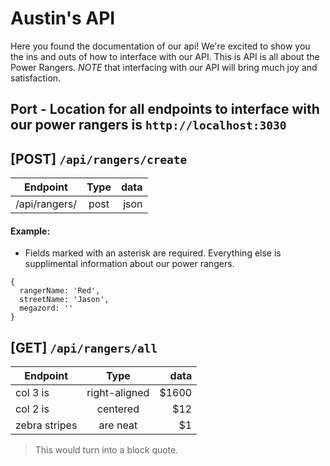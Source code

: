 # Austin's API

Here you found the documentation of our api! We're excited to show you the ins and outs of how to interface with our API. This is API is all about the Power Rangers. _NOTE_ that interfacing with our API will bring much joy and satisfaction.

## Port - Location for all endpoints to interface with our power rangers is `http://localhost:3030`

## [POST] `/api/rangers/create`

| Endpoint      | Type | data |
| ------------- | :--: | ---: |
| /api/rangers/ | post | json |

#### Example:

* Fields marked with an asterisk are required. Everything else is supplimental information about our power rangers.

```
{
  rangerName: 'Red',
  streetName: 'Jason',
  megazord: ''
}
```

## [GET] `/api/rangers/all`

| Endpoint      |     Type      |  data |
| ------------- | :-----------: | ----: |
| col 3 is      | right-aligned | $1600 |
| col 2 is      |   centered    |   $12 |
| zebra stripes |   are neat    |    $1 |

> This would turn into a block quote.
